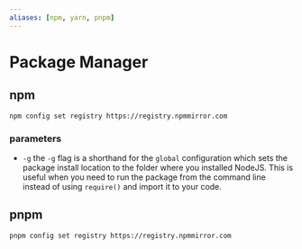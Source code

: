 ```yaml
---
aliases: [npm, yarn, pnpm]
---
```

# Package Manager
## npm
`npm config set registry https://registry.npmmirror.com`
### parameters
- `-g`
the `-g` flag is a shorthand for the `global` configuration which sets the package install location to the folder where you installed NodeJS.
This is useful when you need to run the package from the command line instead of using `require()` and import it to your code.

## pnpm
`pnpm config set registry https://registry.npmmirror.com`